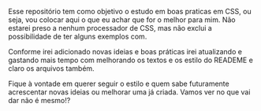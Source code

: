 Esse repositório tem como objetivo o estudo em boas praticas em CSS, ou seja, vou colocar aqui o que eu achar que for o melhor para mim. Não estarei preso a nenhum processador de CSS, mas não exclui a possibilidade de ter alguns exemplos com.

Conforme irei adicionado novas ideias e boas práticas irei atualizando e gastando mais tempo com melhorando os textos e os estilo do READEME e claro os arquivos também.

Fique à vontade em querer seguir o estilo e quem sabe futuramente acrescentar novas ideias ou melhorar uma já criada.
Vamos ver no que vai dar não é mesmo!?
